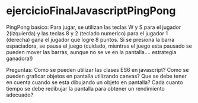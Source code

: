 # ejercicioFinalJavascriptPingPong
PingPong basico:
Para jugar, se utilizan las teclas W y S para el jugador 2(izquierda) y las teclas 8 y 2 (teclado numerico) para el jugador 1 (derecha)
gana el jugador que logre 8 puntos.
Si se presiona la barra espaciadora, se pausa el juego (cuidado, mientras el juego esta pausado se pueden mover las barras, aunque no se ve en la pantalla.... estrategia ganadora!)


Preguntas:
Como se pueden utilizar las clases ES6 en javascript?
Como se pueden graficar objetos en pantalla utilizando canvas?
Que se debe tener en cuenta cuando se esta dibujando un objeto en pantalla?
Cada cuanto tiempo se debe redibujar la pantalla para obtener un rendimiento adecuado?

